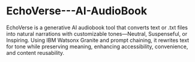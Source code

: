 # EchoVerse---AI-AudioBook
EchoVerse is a generative AI audiobook tool that converts text or .txt files into natural narrations with customizable tones—Neutral, Suspenseful, or Inspiring. Using IBM Watsonx Granite and prompt chaining, it rewrites text for tone while preserving meaning, enhancing accessibility, convenience, and content reusability.
